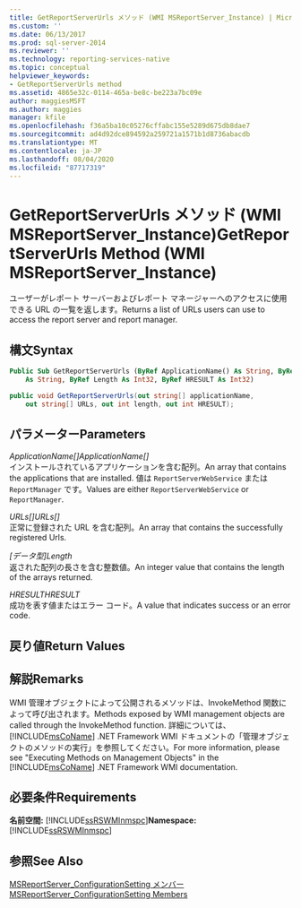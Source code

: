 ```yaml
---
title: GetReportServerUrls メソッド (WMI MSReportServer_Instance) | Microsoft Docs
ms.custom: ''
ms.date: 06/13/2017
ms.prod: sql-server-2014
ms.reviewer: ''
ms.technology: reporting-services-native
ms.topic: conceptual
helpviewer_keywords:
- GetReportServerUrls method
ms.assetid: 4865e32c-0114-465a-be8c-be223a7bc09e
author: maggiesMSFT
ms.author: maggies
manager: kfile
ms.openlocfilehash: f36a5ba10c05276cffabc155e5289d675db8dae7
ms.sourcegitcommit: ad4d92dce894592a259721a1571b1d8736abacdb
ms.translationtype: MT
ms.contentlocale: ja-JP
ms.lasthandoff: 08/04/2020
ms.locfileid: "87717319"
---
```

# <a name="getreportserverurls-method-wmi-msreportserver_instance"></a><span data-ttu-id="831e3-102">GetReportServerUrls メソッド (WMI MSReportServer_Instance)</span><span class="sxs-lookup"><span data-stu-id="831e3-102">GetReportServerUrls Method (WMI MSReportServer_Instance)</span></span>
  <span data-ttu-id="831e3-103">ユーザーがレポート サーバーおよびレポート マネージャーへのアクセスに使用できる URL の一覧を返します。</span><span class="sxs-lookup"><span data-stu-id="831e3-103">Returns a list of URLs users can use to access the report server and report manager.</span></span>  
  
## <a name="syntax"></a><span data-ttu-id="831e3-104">構文</span><span class="sxs-lookup"><span data-stu-id="831e3-104">Syntax</span></span>  
  
```vb  
Public Sub GetReportServerUrls (ByRef ApplicationName() As String, ByRef URLs()_  
    As String, ByRef Length As Int32, ByRef HRESULT As Int32)  
```  
  
```csharp  
public void GetReportServerUrls(out string[] applicationName,   
    out string[] URLs, out int length, out int HRESULT);  
```  
  
## <a name="parameters"></a><span data-ttu-id="831e3-105">パラメーター</span><span class="sxs-lookup"><span data-stu-id="831e3-105">Parameters</span></span>  
 <span data-ttu-id="831e3-106">*ApplicationName[]*</span><span class="sxs-lookup"><span data-stu-id="831e3-106">*ApplicationName[]*</span></span>  
 <span data-ttu-id="831e3-107">インストールされているアプリケーションを含む配列。</span><span class="sxs-lookup"><span data-stu-id="831e3-107">An array that contains the applications that are installed.</span></span> <span data-ttu-id="831e3-108">値は `ReportServerWebService` または `ReportManager` です。</span><span class="sxs-lookup"><span data-stu-id="831e3-108">Values are either `ReportServerWebService` or `ReportManager`.</span></span>  
  
 <span data-ttu-id="831e3-109">*URLs[]*</span><span class="sxs-lookup"><span data-stu-id="831e3-109">*URLs[]*</span></span>  
 <span data-ttu-id="831e3-110">正常に登録された URL を含む配列。</span><span class="sxs-lookup"><span data-stu-id="831e3-110">An array that contains the successfully registered Urls.</span></span>  
  
 <span data-ttu-id="831e3-111">*[データ型]*</span><span class="sxs-lookup"><span data-stu-id="831e3-111">*Length*</span></span>  
 <span data-ttu-id="831e3-112">返された配列の長さを含む整数値。</span><span class="sxs-lookup"><span data-stu-id="831e3-112">An integer value that contains the length of the arrays returned.</span></span>  
  
 <span data-ttu-id="831e3-113">*HRESULT*</span><span class="sxs-lookup"><span data-stu-id="831e3-113">*HRESULT*</span></span>  
 <span data-ttu-id="831e3-114">成功を表す値またはエラー コード。</span><span class="sxs-lookup"><span data-stu-id="831e3-114">A value that indicates success or an error code.</span></span>  
  
## <a name="return-values"></a><span data-ttu-id="831e3-115">戻り値</span><span class="sxs-lookup"><span data-stu-id="831e3-115">Return Values</span></span>  
  
## <a name="remarks"></a><span data-ttu-id="831e3-116">解説</span><span class="sxs-lookup"><span data-stu-id="831e3-116">Remarks</span></span>  
 <span data-ttu-id="831e3-117">WMI 管理オブジェクトによって公開されるメソッドは、InvokeMethod 関数によって呼び出されます。</span><span class="sxs-lookup"><span data-stu-id="831e3-117">Methods exposed by WMI management objects are called through the InvokeMethod function.</span></span> <span data-ttu-id="831e3-118">詳細については、 [!INCLUDE[msCoName](../../includes/msconame-md.md)] .NET Framework WMI ドキュメントの「管理オブジェクトのメソッドの実行」を参照してください。</span><span class="sxs-lookup"><span data-stu-id="831e3-118">For more information, please see "Executing Methods on Management Objects" in the [!INCLUDE[msCoName](../../includes/msconame-md.md)] .NET Framework WMI documentation.</span></span>  
  
## <a name="requirements"></a><span data-ttu-id="831e3-119">必要条件</span><span class="sxs-lookup"><span data-stu-id="831e3-119">Requirements</span></span>  
 <span data-ttu-id="831e3-120">**名前空間:** [!INCLUDE[ssRSWMInmspc](../../includes/ssrswminmspc-md.md)]</span><span class="sxs-lookup"><span data-stu-id="831e3-120">**Namespace:** [!INCLUDE[ssRSWMInmspc](../../includes/ssrswminmspc-md.md)]</span></span>  
  
## <a name="see-also"></a><span data-ttu-id="831e3-121">参照</span><span class="sxs-lookup"><span data-stu-id="831e3-121">See Also</span></span>  
 [<span data-ttu-id="831e3-122">MSReportServer_ConfigurationSetting メンバー</span><span class="sxs-lookup"><span data-stu-id="831e3-122">MSReportServer_ConfigurationSetting Members</span></span>](msreportserver-configurationsetting-members.md)  
  
  
